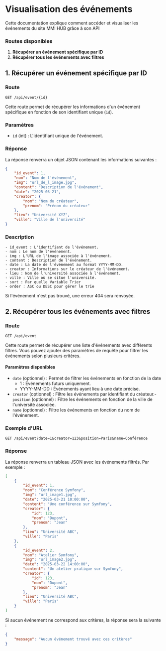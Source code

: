 # Visualisation des événements 
Cette documentation explique comment accéder et visualiser les événements du site MMI HUB grâce à son API

### Routes disponibles

1. **Récupérer un événement spécifique par ID**
2. **Récupérer tous les événements avec filtres**

## 1. Récupérer un événement spécifique par ID

### Route
```
GET /api/event/{id}
```


Cette route permet de récupérer les informations d'un événement spécifique en fonction de son identifiant unique (`id`).

### Paramètres

- `id` (int) : L'identifiant unique de l'événement. 

### Réponse

La réponse renverra un objet JSON contenant les informations suivantes :

```json
{
    "id_event": 1,
    "nom": "Nom de l'événement",
    "img": "url_de_l_image.jpg",
    "content": "Description de l'événement",
    "date": "2025-03-21",
    "creator": {
        "nom": "Nom du créateur",
        "prenom": "Prénom du créateur"
    },
    "lieu": "Université XYZ",
    "ville": "Ville de l'université"
}
```
### Description

    - id_event : L'identifiant de l'événement.
    - nom : Le nom de l'événement.
    - img : L'URL de l'image associée à l'événement.
    - content : Description de l'événement.
    - date : La date de l'événement au format YYYY-MM-DD.
    - creator : Informations sur le créateur de l'événement.
    - lieu : Nom de l'université associée à l'événement.
    - ville : Ville où se situe l'université.
    - sort : Par quelle Variable Trier
    - order : ASC ou DESC pour gérer le trie

Si l'événement n'est pas trouvé, une erreur 404 sera renvoyée.

## 2. Récupérer tous les événements avec filtres
### Route
```
GET /api/event
```
Cette route permet de récupérer une liste d'événements avec différents filtres. Vous pouvez ajouter des paramètres de requête pour filtrer les événements selon plusieurs critères.
#### Paramètres disponibles
- `date` (optionnel) : Permet de filtrer les événements en fonction de la date  
    - 1 : Événements futurs uniquement. 
    - YYYY-MM-DD : Événements ayant lieu à une date précise.
- `creator` (optionnel) : Filtre les événements par identifiant du créateur.- `position` (optionnel) : Filtre les événements en fonction de la ville de l'université associée.
- `name` (optionnel) : Filtre les événements en fonction du nom de l'événement.

### Exemple d'URL
```
GET /api/event?date=1&creator=123&position=Paris&name=Conférence
```
### Réponse

La réponse renverra un tableau JSON avec les événements filtrés. Par exemple :

```json
[
    {
        "id_event": 1,
        "nom": "Conférence Symfony",
        "img": "url_image1.jpg",
        "date": "2025-03-21 10:00:00",
        "content": "Une conférence sur Symfony",
        "creator": {
            "id": 123,
            "nom": "Dupont",
            "prenom": "Jean"
        },
        "lieu": "Université ABC",
        "ville": "Paris"
    },
    {
        "id_event": 2,
        "nom": "Atelier Symfony",
        "img": "url_image2.jpg",
        "date": "2025-03-22 14:00:00",
        "content": "Un atelier pratique sur Symfony",
        "creator": {
            "id": 123,
            "nom": "Dupont",
            "prenom": "Jean"
        },
        "lieu": "Université ABC",
        "ville": "Paris"
    }
]
```

Si aucun événement ne correspond aux critères, la réponse sera la suivante :
```json
{
    "message": "Aucun événement trouvé avec ces critères"
}
```